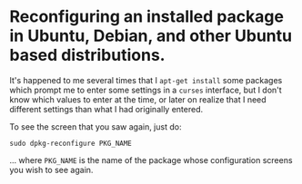 Reconfiguring an installed package in Ubuntu, Debian, and other Ubuntu based distributions.
====

It's happened to me several times that I `apt-get install` some packages which
prompt me to enter some settings in a `curses` interface, but I don't know which
values to enter at the time, or later on realize that I need different settings
than what I had originally entered.

To see the screen that you saw again, just do:

`sudo dpkg-reconfigure PKG_NAME`

... where `PKG_NAME` is the name of the package whose configuration screens
you wish to see again.
